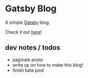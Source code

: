 # Gatsby Blog

A simple [Gatsby](https://gatsbyjs.org) blog.

Check it out [here](https://jist.netlify.com/)!

## dev notes / todos

- paginate posts
- write up on how to make this blog!
- finish kata post
